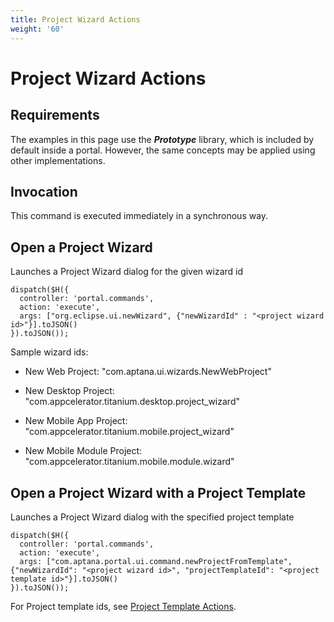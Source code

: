 ```yaml
---
title: Project Wizard Actions
weight: '60'
---
```


# Project Wizard Actions

## Requirements

The examples in this page use the **_Prototype_** library, which is included by default inside a portal. However, the same concepts may be applied using other implementations.

## Invocation

This command is executed immediately in a synchronous way.

## Open a Project Wizard

Launches a Project Wizard dialog for the given wizard id

```
dispatch($H({
  controller: 'portal.commands',
  action: 'execute',
  args: ["org.eclipse.ui.newWizard", {"newWizardId" : "<project wizard id>"}].toJSON()
}).toJSON());
```

Sample wizard ids:

* New Web Project: "com.aptana.ui.wizards.NewWebProject"

* New Desktop Project: "com.appcelerator.titanium.desktop.project\_wizard"

* New Mobile App Project: "com.appcelerator.titanium.mobile.project\_wizard"

* New Mobile Module Project: "com.appcelerator.titanium.mobile.module.wizard"

## Open a Project Wizard with a Project Template

Launches a Project Wizard dialog with the specified project template

```
dispatch($H({
  controller: 'portal.commands',
  action: 'execute',
  args: ["com.aptana.portal.ui.command.newProjectFromTemplate", {"newWizardId": "<project wizard id>", "projectTemplateId": "<project template id>"}].toJSON()
}).toJSON());
```

For Project template ids, see [Project Template Actions](/guide/Axway_Appcelerator_Studio/Axway_Appcelerator_Studio_Guide/SDK/Portal_Framework/Controllers_and_Actions/Project_Template_Actions/).

